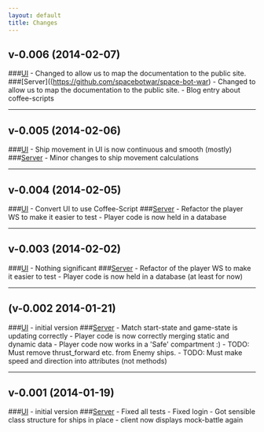 ```yaml
---
layout: default
title: Changes
---
```

v-0.006 (2014-02-07)
-------------------
###[UI](https://github.com/spacebotwar/space-bot-war-client)
    - Changed to allow us to map the documentation to the public site.
###[Server]((https://github.com/spacebotwar/space-bot-war)
    - Changed to allow us to map the documentation to the public site.
    - Blog entry about coffee-scripts

---

v-0.005 (2014-02-06)
-------------------
###[UI](https://github.com/spacebotwar/space-bot-war-client/commit/609730108eec335a7f6f91f906362f03ac402911)
    - Ship movement in UI is now continuous and smooth (mostly)
###[Server](https://github.com/spacebotwar/space-bot-war/commit/96d5dc91eb5d1480c759b4b512c791fec98b0ddc)
    - Minor changes to ship movement calculations

---

v-0.004 (2014-02-05)
-------------------
###[UI](https://github.com/spacebotwar/space-bot-war-client/commit/8148f6ef9f1642c32f4b0187a11d04b659f3ce30)
    - Convert UI to use Coffee-Script
###[Server](https://github.com/spacebotwar/space-bot-war/commit/7c0ca4cb965aaf185235d2e88728b483e7e891e7)
    - Refactor the player WS to make it easier to test
    - Player code is now held in a database

---

v-0.003 (2014-02-02)
-------------------
###[UI](https://github.com/spacebotwar/space-bot-war-client/commit/4dadb5578d09d2ec93907c19e048f677024ca31a)
    - Nothing significant
###[Server](https://github.com/spacebotwar/space-bot-war/commit/03a0672943e973f3bdd8d27cf67633f64b440a74)
    - Refactor of the player WS to make it easier to test
    - Player code is now held in a database (at least for now)

---

(v-0.002 2014-01-21)
-------------------
###[UI](https://github.com/spacebotwar/space-bot-war-client/commit/e02ce167546bedd21977b51d7029c01de839c6df)
    - initial version
###[Server](https://github.com/spacebotwar/space-bot-war/commit/6a3ecd39946e5949c0dc54e538df4e213bc37d36)
    - Match start-state and game-state is updating correctly
    - Player code is now correctly merging static and dynamic data
    - Player code now works in a 'Safe' compartment :)
    - TODO: Must remove thrust_forward etc. from Enemy ships.
    - TODO: Must make speed and direction into attributes (not methods)

---

v-0.001 (2014-01-19)
-------------------
###[UI](https://github.com/spacebotwar/space-bot-war-client/commit/e02ce167546bedd21977b51d7029c01de839c6df)
    - initial version
###[Server](https://github.com/spacebotwar/space-bot-war/commit/a014862d5049b229cc6898b142a2019ebf162418)
    - Fixed all tests
    - Fixed login
    - Got sensible class structure for ships in place
    - client now displays mock-battle again
